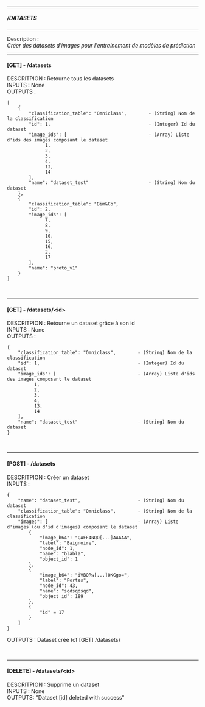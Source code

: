 _______________________________________________________________________________________
									             	                                    
 #####  /DATASETS 		 	                    
_______________________________________________________________________________________

Description : \
   _Créer des datasets d'images pour l'entrainement de modèles de prédiction_

___
#### [GET] - /datasets
DESCRITPION : Retourne tous les datasets \
INPUTS : None \
OUTPUTS :  

    [
        {
            "classification_table": "Omniclass",        - (String) Nom de la classification
            "id": 1,                                    - (Integer) Id du dataset
            "image_ids": [                              - (Array) Liste d'ids des images composant le dataset
                  1,
                  2,
                  3,
                  4,
                  13,
                  14
            ],
            "name": "dataset_test"                      - (String) Nom du dataset
        },
        {
            "classification_table": "Bim&Co",
            "id": 2,
            "image_ids": [
                  7,
                  8,
                  9,
                  10,
                  15,
                  16,
                  2,
                  17
            ],
            "name": "proto_v1"
        }
    ]
    
    
<br>
    
___    
#### [GET] - /datasets/\<id>
DESCRITPION : Retourne un dataset grâce à son id \
INPUTS : None \
OUTPUTS :  

    {
        "classification_table": "Omniclass",        - (String) Nom de la classification
        "id": 1,                                    - (Integer) Id du dataset
        "image_ids": [                              - (Array) Liste d'ids des images composant le dataset
              1,
              2,
              3,
              4,
              13,
              14
        ],
        "name": "dataset_test"                      - (String) Nom du dataset
    }
    
<br>
    
___
#### [POST] - /datasets
DESCRITPION : Créer un dataset \
INPUTS :

    {
	    "name": "dataset_test",                     - (String) Nom du dataset
        "classification_table": "Omniclass",        - (String) Nom de la classification
        "images": [                                 - (Array) Liste d'images (ou d'id d'images) composant le dataset
            {
                "image_b64": "QAFE4NQO[...]AAAAA",
                "label": "Baignoire",
                "node_id": 1,
                "name": "blabla",
                "object_id": 1
            },
            {
                "image_b64": "iVBORw[...]0KGgo=",
                "label": "Portes",
                "node_id": 43,
                "name": "sqdsqdsqd",
                "object_id": 189
            },
            {
                "id" = 17
            }
        ]
    }
    
OUTPUTS : Dataset créé (cf [GET] /datasets)

<br>

___
#### [DELETE] - /datasets/\<id\> 
DESCRITPION : Supprime un dataset \
INPUTS : None \
OUTPUTS: "Dataset [id] deleted with success"